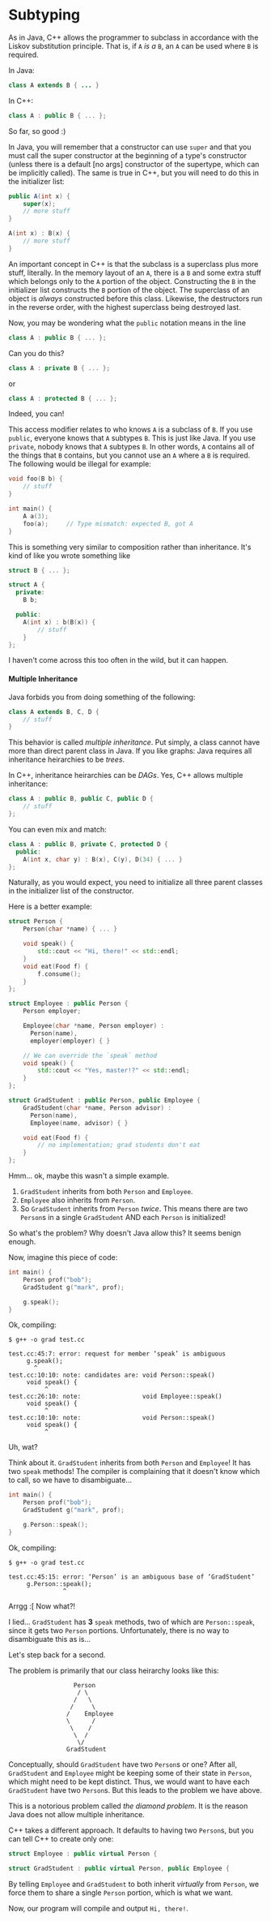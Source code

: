 # Subtyping

As in Java, C++ allows the programmer to subclass in accordance with the Liskov
substitution principle. That is, if `A` _is a_ `B`, an `A` can be used where
`B` is required.

In Java:
```java
class A extends B { ... }
```

In C++:
```cpp
class A : public B { ... };
```

So far, so good :)

In Java, you will remember that a constructor can use `super` and that you must
call the super constructor at the beginning of a type's constructor (unless
there is a default [no args] constructor of the supertype, which can be
implicitly called). The same is true in C++, but you will need to do this in the
initializer list:

```java
public A(int x) {
    super(x);
    // more stuff
}
```
```cpp
A(int x) : B(x) {
    // more stuff
}
```

An important concept in C++ is that the subclass is a superclass plus more
stuff, literally. In the memory layout of an `A`, there is a `B` and some extra
stuff which belongs only to the `A` portion of the object.  Constructing the
`B` in the initializer list constructs the `B` portion of the object. The
superclass of an object is *always* constructed before this class. Likewise,
the destructors run in the reverse order, with the highest superclass being
destroyed last.

Now, you may be wondering what the `public` notation means in the line
```cpp
class A : public B { ... };
```

Can you do this?
```cpp
class A : private B { ... };
```
or
```cpp
class A : protected B { ... };
```

Indeed, you can!

This access modifier relates to who knows `A` is a subclass of `B`. If you use
`public`, everyone knows that `A` subtypes `B`. This is just like Java. If you
use `private`, nobody knows that `A` subtypes `B`. In other words, `A` contains
all of the things that `B` contains, but you cannot use an `A` where a `B` is
required.  The following would be illegal for example:

```cpp
void foo(B b) {
    // stuff
}

int main() {
    A a(3);
    foo(a);     // Type mismatch: expected B, got A
}
```

This is something very similar to composition rather than inheritance. It's
kind of like you wrote something like
```cpp
struct B { ... };

struct A {
  private: 
    B b;

  public:
    A(int x) : b(B(x)) { 
        // stuff
    }
};
```

I haven't come across this too often in the wild, but it can happen.

#### Multiple Inheritance

Java forbids you from doing something of the following:
```java
class A extends B, C, D {
    // stuff
}
```

This behavior is called *multiple inheritance*. Put simply, a class cannot have
more than direct parent class in Java. If you like graphs: Java requires all
inheritance heirarchies to be *trees*.

In C++, inheritance heirarchies can be *DAGs*. Yes, C++ allows multiple
inheritance:
```cpp
class A : public B, public C, public D {
    // stuff
};
```

You can even mix and match:
```cpp
class A : public B, private C, protected D {
  public:
    A(int x, char y) : B(x), C(y), D(34) { ... }
};
```

Naturally, as you would expect, you need to initialize all three parent classes
in the initializer list of the constructor.

Here is a better example:
```cpp
struct Person {
    Person(char *name) { ... }

    void speak() {
        std::cout << "Hi, there!" << std::endl;
    }
    void eat(Food f) {
        f.consume();
    }
};

struct Employee : public Person {
    Person employer;

    Employee(char *name, Person employer) :
      Person(name),
      employer(employer) { }

    // We can override the `speak` method
    void speak() {
        std::cout << "Yes, master!?" << std::endl;
    }
};

struct GradStudent : public Person, public Employee {
    GradStudent(char *name, Person advisor) :
      Person(name),
      Employee(name, advisor) { }

    void eat(Food f) {
        // no implementation; grad students don't eat
    }
};
```

Hmm... ok, maybe this wasn't a simple example.

1. `GradStudent` inherits from both `Person` and `Employee`.
2. `Employee` also inherits from `Person`.
3. So `GradStudent` inherits from `Person` *twice*. This means there are two
   `Person`s in a single `GradStudent` AND each `Person` is initialized!

So what's the problem? Why doesn't Java allow this? It seems benign enough.

Now, imagine this piece of code:
```cpp
int main() {
    Person prof("bob");
    GradStudent g("mark", prof);

    g.speak();
}
```

Ok, compiling:
```
$ g++ -o grad test.cc

test.cc:45:7: error: request for member ‘speak’ is ambiguous
     g.speak();
       ^
test.cc:10:10: note: candidates are: void Person::speak()
     void speak() {
          ^
test.cc:26:10: note:                 void Employee::speak()
     void speak() {
          ^
test.cc:10:10: note:                 void Person::speak()
     void speak() {
          ^
```

Uh, wat?

Think about it. `GradStudent` inherits from both `Person` and `Employee`! It
has two `speak` methods! The compiler is complaining that it doesn't know which
to call, so we have to disambiguate...

```cpp
int main() {
    Person prof("bob");
    GradStudent g("mark", prof);

    g.Person::speak();
}
```

Ok, compiling:
```
$ g++ -o grad test.cc

test.cc:45:15: error: ‘Person’ is an ambiguous base of ‘GradStudent’
     g.Person::speak();
               ^
```

Arrgg :[ Now what?!

I lied... `GradStudent` has **3** `speak` methods, two of which are
`Person::speak`, since it gets two `Person` portions. Unfortunately, there is
no way to disambiguate this as is...

Let's step back for a second.

The problem is primarily that our class heirarchy looks like this:

```
                  Person
                   / \   
                  /   \  
                 /     \
                /    Employee
                \      /
                 \    /
                  \  /   
                   \/
                GradStudent
```

Conceptually, should `GradStudent` have two `Person`s or one? After all,
`GradStudent` and `Employee` might be keeping some of their state in `Person`,
which might need to be kept distinct.  Thus, we would want to have each
`GradStudent` have two `Person`s. But this leads to the problem we have above.

This is a notorious problem called *the diamond problem*. It is the reason Java
does not allow multiple inheritance.

C++ takes a different approach. It defaults to having two `Person`s, but you
can tell C++ to create only one:

```cpp
struct Employee : public virtual Person {
```
```cpp
struct GradStudent : public virtual Person, public Employee {
```

By telling `Employee` and `GradStudent` to both inherit *virtually* from `Person`, we
force them to share a single `Person` portion, which is what we want.

Now, our program will compile and output `Hi, there!`.
